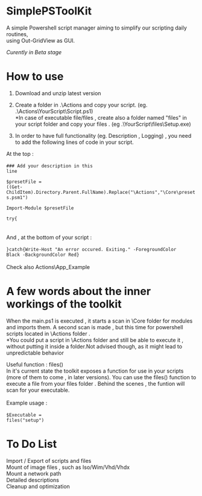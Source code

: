 # SimplePSToolKit

 A simple Powershell script manager aiming to simplify our scripting daily routines,<br>
 using Out-GridView as GUI. 

 *Curently in Beta stage*
 
# How to use 

 1. Download and unzip latest version
    
 2. Create a folder in .\Actions and copy your script. (eg. .\Actions\YourScript\Script.ps1) <br>
    *In case of executable file/files , create also a folder named "files" in your script folder 
    and copy your files . (eg .\YourScript\files\Setup.exe)
    
 3. In order to have full functionality (eg. Description , Logging) , you need to add the following
    lines of code in your script.
    
   At the top : <br><br>
      <code>### Add your description in this line			                                                                
            $presetFile = ((Get-ChildItem).Directory.Parent.FullName).Replace("\Actions","\Core\presets.psm1")        
            Import-Module $presetFile                                                                                 
            try{</code>
            <br>
            <br>
            <br>
   And , at the bottom of your script : <br><br>
  <code>}catch{Write-Host "An error occured. Exiting." -ForegroundColor Black -BackgroundColor Red}</code>
  <br><br>
  Check also Actions\App_Example
 

# A few words about the inner workings of the toolkit

 When the main.ps1 is executed , it starts a scan in \Core folder for modules and imports them. A second scan is made , 
but this time for powershell scripts located in \Actions folder . <br>
*You could put a script in \Actions folder and still be able to execute it , without putting it inside a folder.Not advised though,
as it might lead to unpredictable behavior

 Useful function : files()<br>
In it's current state the toolkit exposes a function for use in your scripts (more of them to come , in later versions). 
You can use the files() function to execute a file from your files folder . Behind the scenes , the funtion will scan 
for your executable. 
<br><br>
Example usage : 
<br><br>
<code>$Executable = files("setup")</code>

# To Do List

 Import / Export of scripts and files <br>
 Mount of image files , such as Iso/Wim/Vhd/Vhdx <br>
 Mount a network path <br>
 Detailed descriptions <br>
 Cleanup and optimization <br>
 
